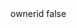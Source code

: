 <?xml version="1.0" encoding="UTF-8"?>
<CustomMetadata xmlns="http://soap.sforce.com/2006/04/metadata">
    <label>ownerid</label>
    <protected>false</protected>
</CustomMetadata>
